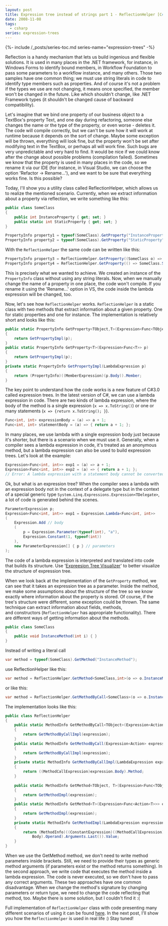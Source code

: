 ```yaml
---
layout: post
title: Expression tree instead of strings part 1 - ReflectionHelper [C#]
date: 2008-11-08
tags:
  - csharp
series: expression-trees
---
```

{%- include /_posts/series-toc.md series-name="expression-trees" -%}

Reflection is a handy mechanism that lets us build ingenious and flexible solutions. It is used in many places in the .NET framework, for instance, in Windows Forms to identify bound members, in Workflow Foundation to pass some parameters to a workflow instance, and many others. Those two samples have one common thing; we must use string literals in code to identify type members such as properties. And of course it's not a problem if the types we use are not changing, it means once specified, the member won't be changed in the future. Like which shouldn't change, like .NET Framework types (it shouldn't be changed cause of backward compatibility).

Let's imagine that we bind one property of our business object to a TextBox's property Text, and one day during refactoring, someone else changes the name or the type of the property, or even worse - deletes it. The code will compile correctly, but we can't be sure how it will work at runtime because it depends on the sort of change. Maybe some exception will be thrown, everything will look fine, but the property won't be set after modifying text in the TextBox, or perhaps all will work fine. Such bugs are very unpredictable and very hard to find. It would be nice if we could know after the change about possible problems (compilation failed). Sometimes we know that the property is used in many places in the code, so we rename it via our IDE (for instance, in Visual Studio, we can choose the option 'Refactor -> Rename...'), and we want to be sure that everything works fine. Is this possible?

Today, I'll show you a utility class called ReflectionHelper, which allows us to realize the mentioned scenario. Currently, when we extract information about a property via reflection, we write something like this:

```csharp
public class SomeClass
{
    public int InstanceProperty { get; set; }
    public static int StaticProperty { get; set; }
}

PropertyInfo property1 = typeof(SomeClass).GetProperty("InstanceProperty");
PropertyInfo property2 = typeof(SomeClass).GetProperty("StaticProperty");
```

With the `ReflectionHelper` the same code can be written like this:

```csharp
PropertyInfo property3 = ReflectionHelper.GetProperty((SomeClass o) => o.InstanceProperty );            
PropertyInfo property4 = ReflectionHelper.GetProperty(() => SomeClass.StaticProperty);
```

This is precisely what we wanted to achieve. We created an instance of the `PropertyInfo` class without using any string literals. Now, when we manually change the name of a property in one place, the code won't compile. If you rename it using the 'Rename...' option in VS, the code inside the lambda expression will be changed, too.

Now, let's see how `ReflectionHelper` works. `ReflectionHelper` is a static class with two methods that extract information about a given property. One for static properties and one for instance. The implementation is relatively short and looks like this:

```csharp
public static PropertyInfo GetProperty<TObject,T>(Expression<Func<TObject,T>> p) 
{ 
    return GetPropertyImpl(p); 
}
public static PropertyInfo GetProperty<T>(Expression<Func<T>> p) 
{ 
    return GetPropertyImpl(p); 
}
private static PropertyInfo GetPropertyImpl(LambdaExpression p)
{
    return (PropertyInfo)((MemberExpression)(p.Body)).Member;
}
```

The key point to understand how the code works is a new feature of C#3.0 called expression trees. In the latest version of C#, we can use a lambda expression in code. There are two kinds of lambda expression, where the body of the method is a single expression (`x => x.ToString()`) or one or many statements (`x => {return x.ToString(); }`).

```csharp
Func<int, int> expressionBody = (a) => a + 1;
Func<int, int> statementBody = (a) => { return a + 1; };
```

In many places, we use lambda with a single expression body just because it's shorter, but there is a scenario when we must use it. Generally, when a compiler sees a lambda expression in code, it's treated as an anonymous method, but a lambda expression can also be used to build expression trees. Let's look at the example:

```csharp
Expression<Func<int, int>> exp1 = (a) => a + 1;
Expression<Func<int, int>> exp2 = (a) => { return a + 1; }; 
// Error: A lambda expression with a statement body cannot be converted to an expression tree
```

Ok, but what is an expression tree? When the compiler sees a lambda with an expression body not in the context of a delegate type but in the context of a special generic type `System.Linq.Expressions.Expression<TDelegate>`, a lot of code is generated behind the scenes.

```csharp
ParameterExpression p;
Expression<Func<int, int>> exp1 = Expression.Lambda<Func<int, int>>
(
    Expression.Add // body
    (
        p = Expression.Parameter(typeof(int), "a"),
        Expression.Constant(1, typeof(int))
    ),
    new ParameterExpression[] { p } // parameters
);
```

The code of a lambda expression is interpreted and translated into code that builds its structure. Use '[Expreesion Tree Visualizer](http://www.talentgrouplabs.com/blog/archive/2007/11/27/do-not-miss-the-expression-tree-visualizer.aspx)' to better visualize the structure of expression tree.

When we look back at the implementation of the `GetProperty` method, we can see that it takes an expression tree as a parameter. Inside the method, we make some assumptions about the structure of the tree so we know exactly where information about the property is stored. Of course, if the tree's structure were different, some exception could be thrown. The same technique can extract information about fields, methods, and constructors (`ReflectionHelper` has appropriate functionality). There are different ways of getting information about the methods.

```csharp
public class SomeClass
{
    public void InstanceMethod(int i) { }
}
```

Instead of writing a literal call

```csharp
var method = typeof(SomeClass).GetMethod("InstanceMethod");
```

use ReflectionHelper like this:

```csharp
var method = ReflectionHelper.GetMethod<SomeClass,int>(o => o.InstanceMethod);
```

or like this:

```csharp
var method = ReflectionHelper.GetMethodByCall<SomeClass>(o => o.InstanceMethod(1));
```

The implementation looks like this:

```csharp
public class ReflectionHelper
{    
    public static MethodInfo GetMethodByCall<TObject>(Expression<Action<TObject>> expression) 
    { 
        return GetMethodByCallImpl(expression); 
    }
    public static MethodInfo GetMethodByCall(Expression<Action> expression) // for static methods 
    { 
        return GetMethodByCallImpl(expression); 
    }
    private static MethodInfo GetMethodByCallImpl(LambdaExpression expression)
    {
        return ((MethodCallExpression)expression.Body).Method;
    }    
    
    public static MethodInfo GetMethod<TObject, T>(Expression<Func<TObject, Action<T>>> expression) 
    { 
        return GetMethodImpl(expression); 
    }
    public static MethodInfo GetMethod<T>(Expression<Func<Action<T>>> expression) // for static methods 
    { 
        return GetMethodImpl(expression); 
    }
    private static MethodInfo GetMethodImpl(LambdaExpression expression)
    {
        return (MethodInfo)((ConstantExpression)((MethodCallExpression)((UnaryExpression)expression.
            Body).Operand).Arguments.Last()).Value;
    }
}
```

When we use the GetMethod method, we don't need to write method parameters inside brackets. Still, we need to provide their types as generic method arguments (if parameters exist or the method returns something). In the second approach, we write code that executes the method inside a lambda expression. The code is never executed, so we don't have to pass any correct arguments. These two approaches have one common disadvantage. When we change the method's signature by changing parameters or return type, we need to change the code reflecting that method, too. Maybe there is some solution, but I couldn't find it :(

Full implementation of `ReflectionHelper` class with code presenting many different scenarios of using it can be found [here](http://code.msdn.microsoft.com/Project/Download/FileDownload.aspx?ProjectName=mnajder&DownloadId=3716). In the next post, I'll show you how the `ReflectionHelper` is used in real life :) Stay tuned!
